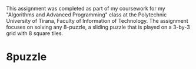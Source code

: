 This assignment was completed as part of my coursework for my "Algorithms and Advanced Programming" class at the Polytechnic University of Tirana, Faculty of Information of Technology. The assignment focuses on solving any 8-puzzle, a sliding puzzle that is played on a 3-by-3 grid with 8 square tiles.
# 8puzzle
